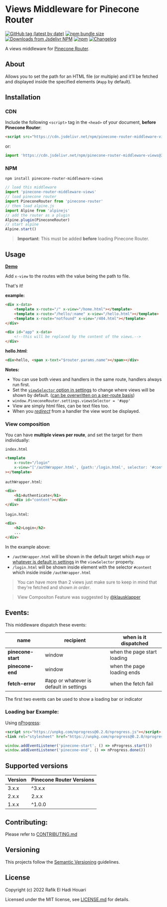 # Views Middleware for Pinecone Router

[![GitHub tag (latest by date)](https://img.shields.io/github/v/tag/pinecone-router/middleware-views?color=%2337C8AB&label=version&sort=semver)](https://github.com/pinecone-router/middleware-views/tree/3.0.2)
[![npm bundle size](https://img.shields.io/bundlephobia/minzip/pinecone-router-middleware-views?color=37C8AB)](https://bundlephobia.com/result?p=pinecone-router-middleware-views@3.0.2)
[![Downloads from Jsdelivr NPM](https://img.shields.io/jsdelivr/npm/hm/pinecone-router-middleware-views?color=%2337C8AB&&logo=npm)](https://www.jsdelivr.com/package/npm/pinecone-router-middleware-views)
[![npm](https://img.shields.io/npm/dm/pinecone-router-middleware-views?color=37C8AB&label=npm&logo=npm&logoColor=37C8AB)](https://npmjs.com/package/pinecone-router-middleware-views)
[![Changelog](https://img.shields.io/badge/change-log-%2337C8AB)](/CHANGELOG.md)

A views middleware for [Pinecone Router](https://github.com/pinecone-router/router).

## About

Allows you to set the path for an HTML file (or multiple) and it'll be fetched and displayed inside the specified elements (`#app` by default).

## Installation

### CDN

Include the following `<script>` tag in the `<head>` of your document, **before Pinecone Router**:

```html
<script src="https://cdn.jsdelivr.net/npm/pinecone-router-middleware-views@3.x.x/dist/views.min.js"></script>
```

or:

```javascript
import 'https://cdn.jsdelivr.net/npm/pinecone-router-middleware-views@3.x.x/dist/views.min.js'
```

### NPM

```
npm install pinecone-router-middleware-views
```

```javascript
// load this middleware
import 'pinecone-router-middleware-views'
// load pinecone router
import PineconeRouter from 'pinecone-router'
// then load alpine.js
import Alpine from 'alpinejs'
// add the router as a plugin
Alpine.plugin(PineconeRouter)
// start alpine
Alpine.start()
```

> **Important**: This must be added **before** loading Pinecone Router.

## Usage

[**Demo**](https://pinecone-example-views.vercel.app)

Add `x-view` to the routes with the value being the path to file.

That's it!

**example:**

```html
<div x-data>
	<template x-route="/" x-view="/home.html"></template>
	<template x-route="/hello/:name" x-view="/hello.html"></template>
	<template x-route="notfound" x-view="/404.html"></template>
</div>

<div id="app" x-data>
	<!--this will be replaced by the content of the views.-->
</div>
```

**hello.html**:

```html
<div>hello, <span x-text="$router.params.name"></span></div>
```

**Notes:**

-   You can use both views and handlers in the same route, handlers always run first.
-   Set the [`viewSelector` option in settings](https://github.com/pinecone-router/router#settings) to change where views will be shown by default. ([can be overwritten on a per-route basis](###multiple-views-per-route))
-   `window.PineconeRouter.settings.viewsSelector = '#app'`
-   View are simply html files, can be text files too.
-   When you [_redirect_](https://github.com/pinecone-router/router#redirecting) from a handler the view wont be displayed.

### View composition

You can have **multiple views per route**, and set the target for them individually:

`index.html`

```html
<template
	x-route="/login"
	x-view="['/authWrapper.html', {path:'/login.html', selector: '#content'}]"
></template>
```

`authWrapper.html`:

```html
<div>
	<h1>Authenticate</h1>
	<div id="content"></div>
</div>
```

`login.html`:

```html
<div>
	<h2>Login</h2>
	...
</div>
```

In the example above:

-   `/authWrapper.html` will be shown in the default target which `#app` or [whatever is default in settings](https://github.com/pinecone-router/router#settings) in the `viewSelector` property.
-   `/login.html` will be shown inside element with the selector `#content` which inside inside `/authWrapper.html`

> You can have more than 2 views just make sure to keep in mind that they're fetched and shown *in order*.

> View Compositon Feature was suggested by [@klausklapper](https://github.com/klausklapper)

## Events:

This middleware dispatch these events:

| name               | recipient                               | when is it dispatched       |
| ------------------ | --------------------------------------- | --------------------------- |
| **pinecone-start** | window                                  | when the page start loading |
| **pinecone-end**   | window                                  | when the page loading ends  |
| **fetch-error**    | #app or whatever is default in settings | when the fetch fail         |

The first two events can be used to show a loading bar or indicator

### Loading bar Example:

Using [nProgress](http://ricostacruz.com/nprogress):

```html
<script src="https://unpkg.com/nprogress@0.2.0/nprogress.js"></script>
<link rel="stylesheet" href="https://unpkg.com/nprogress@0.2.0/nprogress.css" />
```

```js
window.addEventListener('pinecone-start', () => nProgress.start())
window.addEventListener('pinecone-end', () => nProgress.done())
```

## Supported versions

| Version | Pinecone Router Versions |
| ------- | ------------------------ |
| 3.x.x   | ^3.x.x                   |
| 2.x.x   | 2.x.x                    |
| 1.x.x   | ^1.0.0                   |

## Contributing:

Please refer to [CONTRIBUTING.md](/CONTRIBUTING.md)

## Versioning

This projects follow the [Semantic Versioning](https://semver.org/) guidelines.

## License

Copyright (c) 2022 Rafik El Hadi Houari

Licensed under the MIT license, see [LICENSE.md](LICENSE.md) for details.
